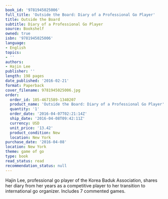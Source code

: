 ```yaml
---
book_id: '9781945025006'
full_title: 'Outside the Board: Diary of a Professional Go Player'
title: Outside the Board
subtitle: Diary of a Professional Go Player
source: Bookshelf
owned: true
isbn: '9781945025006'
language:
- English
topics:
- ''
authors:
- Hajin Lee
publisher: ''
length: 198 pages
date_published: '2016-02-21'
format: Paperback
cover_filename: 9781945025006.jpg
order:
  order_id: 105-4671589-1340207
  product_name: 'Outside the Board: Diary of a Professional Go Player'
  quantity: '1'
  order_date: '2016-04-07T02:21:14Z'
  ship_date: '2016-04-08T09:42:11Z'
  currency: USD
  unit_price: '13.42'
  product_condition: New
  location: New York
purchase_date: '2016-04-08'
location: New York
theme: game of go
type: book
read_status: read
recommendation_status: null
---
```

Hajin Lee, professional go player of the Korea Baduk Association, shares her diary from her years as a competitive player to her transition to international go organizer. Includes 7 commented games.
